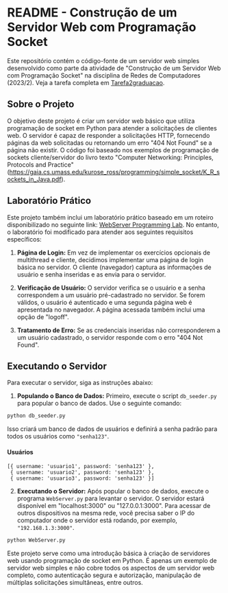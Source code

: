 # README - Construção de um Servidor Web com Programação Socket

Este repositório contém o código-fonte de um servidor web simples desenvolvido como parte da atividade de "Construção de um Servidor Web com Programação Socket" na disciplina de Redes de Computadores (2023/2). Veja a tarefa completa em [Tarefa2graduacao](./github/Tarefa2graduacao.pdf).

## Sobre o Projeto

O objetivo deste projeto é criar um servidor web básico que utiliza programação de socket em Python para atender a solicitações de clientes web. O servidor é capaz de responder a solicitações HTTP, fornecendo páginas da web solicitadas ou retornando um erro "404 Not Found" se a página não existir. O código foi baseado nos exemplos de programação de sockets cliente/servidor do livro texto "Computer Networking: Principles, Protocols and Practice" (https://gaia.cs.umass.edu/kurose_ross/programming/simple_socket/K_R_sockets_in_Java.pdf).

## Laboratório Prático

Este projeto também inclui um laboratório prático baseado em um roteiro disponibilizado no seguinte link: [WebServer Programming Lab](https://gaia.cs.umass.edu/kurose_ross/programming/Python_code_only/WebServer_programming_lab_only.pdf). No entanto, o laboratório foi modificado para atender aos seguintes requisitos específicos:

1. **Página de Login:** Em vez de implementar os exercícios opcionais de multithread e cliente, decidimos implementar uma página de login básica no servidor. O cliente (navegador) captura as informações de usuário e senha inseridas e as envia para o servidor.

2. **Verificação de Usuário:** O servidor verifica se o usuário e a senha correspondem a um usuário pré-cadastrado no servidor. Se forem válidos, o usuário é autenticado e uma segunda página web é apresentada no navegador. A página acessada também inclui uma opção de "logoff".

3. **Tratamento de Erro:** Se as credenciais inseridas não corresponderem a um usuário cadastrado, o servidor responde com o erro "404 Not Found".

## Executando o Servidor

Para executar o servidor, siga as instruções abaixo:

1. **Populando o Banco de Dados:** Primeiro, execute o script `db_seeder.py` para popular o banco de dados. Use o seguinte comando:

```python
python db_seeder.py
```

Isso criará um banco de dados de usuários e definirá a senha padrão para todos os usuários como `"senha123"`.
#### Usuários
```
[{ username: 'usuario1', password: 'senha123' },
 { username: 'usuario2', password: 'senha123' },
 { username: 'usuario3', password: 'senha123' }]
```


2. **Executando o Servidor:** Após popular o banco de dados, execute o programa `WebServer.py` para levantar o servidor. O servidor estará disponível em "localhost:3000" ou "127.0.0.1:3000". Para acessar de outros dispositivos na mesma rede, você precisa saber o IP do computador onde o servidor está rodando, por exemplo, `"192.168.1.3:3000"`.

```python
python WebServer.py
```

Este projeto serve como uma introdução básica à criação de servidores web usando programação de socket em Python. É apenas um exemplo de servidor web simples e não cobre todos os aspectos de um servidor web completo, como autenticação segura e autorização, manipulação de múltiplas solicitações simultâneas, entre outros.
